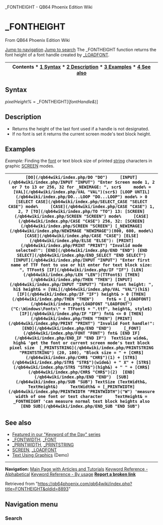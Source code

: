 


\_FONTHEIGHT - QB64 Phoenix Edition Wiki








# \_FONTHEIGHT



From QB64 Phoenix Edition Wiki



[Jump to navigation](#mw-head)
[Jump to search](#searchInput)
The \_FONTHEIGHT function returns the font height of a font handle created by [\_LOADFONT](/qb64wiki/index.php/LOADFONT "LOADFONT").


  






| Contents * [1 Syntax](#Syntax) * [2 Description](#Description) * [3 Examples](#Examples) * [4 See also](#See_also) |
| --- |


## Syntax


*pixelHeight%* = \_FONTHEIGHT[(*fontHandle&*)]
  




## Description


* Returns the height of the last font used if a handle is not designated.
* If no font is set it returns the current screen mode's text block height.


  




## Examples


*Example:* Finding the [font](/qb64wiki/index.php/FONT "FONT") or text block size of printed [string](/qb64wiki/index.php/STRING "STRING") characters in graphic [SCREEN](/qb64wiki/index.php/SCREEN "SCREEN") modes.





| ``` [DO](/qb64wiki/index.php/DO "DO")     [INPUT](/qb64wiki/index.php/INPUT "INPUT") "Enter Screen mode 1, 2 or 7 to 13 or 256, 32 for _NEWIMAGE: ", scr$     mode% = [VAL](/qb64wiki/index.php/VAL "VAL")(scr$) [LOOP UNTIL](/qb64wiki/index.php/DO...LOOP "DO...LOOP") mode% > 0 [SELECT CASE](/qb64wiki/index.php/SELECT_CASE "SELECT CASE") mode%     [CASE](/qb64wiki/index.php/CASE "CASE") 1, 2, 7 [TO](/qb64wiki/index.php/TO "TO") 13: [SCREEN](/qb64wiki/index.php/SCREEN "SCREEN") mode%     [CASE](/qb64wiki/index.php/CASE "CASE") 256, 32: [SCREEN](/qb64wiki/index.php/SCREEN "SCREEN") [_NEWIMAGE](/qb64wiki/index.php/NEWIMAGE "NEWIMAGE")(800, 600, mode%)     [CASE](/qb64wiki/index.php/CASE "CASE") [ELSE](/qb64wiki/index.php/ELSE "ELSE"): [PRINT](/qb64wiki/index.php/PRINT "PRINT") "Invalid mode selected!": [END](/qb64wiki/index.php/END "END") [END SELECT](/qb64wiki/index.php/END_SELECT "END SELECT")  [INPUT](/qb64wiki/index.php/INPUT "INPUT") "Enter first name of TTF font to use or hit enter for text block size: ", TTFont$ [IF](/qb64wiki/index.php/IF "IF") [LEN](/qb64wiki/index.php/LEN "LEN")(TTFont$) [THEN](/qb64wiki/index.php/THEN "THEN") [INPUT](/qb64wiki/index.php/INPUT "INPUT") "Enter font height: ", hi$ height& = [VAL](/qb64wiki/index.php/VAL "VAL")(hi$) [IF](/qb64wiki/index.php/IF "IF") height& > 0 [THEN](/qb64wiki/index.php/THEN "THEN")     fnt& = [_LOADFONT](/qb64wiki/index.php/LOADFONT "LOADFONT")("C:\Windows\Fonts\" + TTFont$ + ".ttf", height&, style$)     [IF](/qb64wiki/index.php/IF "IF") fnt& <= 0 [THEN](/qb64wiki/index.php/THEN "THEN") [PRINT](/qb64wiki/index.php/PRINT "PRINT") "Invalid Font handle!": [END](/qb64wiki/index.php/END "END")     [_FONT](/qb64wiki/index.php/FONT "FONT") fnt& [END IF](/qb64wiki/index.php/END_IF "END IF")  TextSize wide&, high& 'get the font or current screen mode's text block pixel size  [_PRINTSTRING](/qb64wiki/index.php/PRINTSTRING "PRINTSTRING") (20, 100), "Block size = " + [CHR$](/qb64wiki/index.php/CHR$ "CHR$")(1) + [STR$](/qb64wiki/index.php/STR$ "STR$")(wide&) + " X" + [STR$](/qb64wiki/index.php/STR$ "STR$")(high&) + " " + [CHR$](/qb64wiki/index.php/CHR$ "CHR$")(2)  [END](/qb64wiki/index.php/END "END")  [SUB](/qb64wiki/index.php/SUB "SUB") TextSize (TextWidth&, TextHeight&)     TextWidth& = [_PRINTWIDTH](/qb64wiki/index.php/PRINTWIDTH "PRINTWIDTH")("W") 'measure width of one font or text character     TextHeight& = _FONTHEIGHT 'can measure normal text block heights also [END SUB](/qb64wiki/index.php/END_SUB "END SUB")  ``` |
| --- |


  




## See also


* [Featured in our "Keyword of the Day" series](https://qb64phoenix.com/forum/showthread.php?tid=1145)
* [\_FONTWIDTH](/qb64wiki/index.php/FONTWIDTH "FONTWIDTH"), [\_FONT](/qb64wiki/index.php/FONT "FONT")
* [\_PRINTWIDTH](/qb64wiki/index.php/PRINTWIDTH "PRINTWIDTH"), [\_PRINTSTRING](/qb64wiki/index.php/PRINTSTRING "PRINTSTRING")
* [SCREEN](/qb64wiki/index.php/SCREEN "SCREEN"), [\_LOADFONT](/qb64wiki/index.php/LOADFONT "LOADFONT")
* [Text Using Graphics](/qb64wiki/index.php/Text_Using_Graphics "Text Using Graphics") (Demo)


  






---


**Navigation:**
[Main Page with Articles and Tutorials](/qb64wiki/index.php/Main_Page "Main Page")
[Keyword Reference - Alphabetical](/qb64wiki/index.php/Keyword_Reference_-_Alphabetical "Keyword Reference - Alphabetical")
[Keyword Reference - By usage](/qb64wiki/index.php/Keyword_Reference_-_By_usage "Keyword Reference - By usage")
**[Report a broken link](https://qb64phoenix.com/forum/showthread.php?tid=2800)**  





Retrieved from "<https://qb64phoenix.com/qb64wiki/index.php?title=FONTHEIGHT&oldid=8893>"




## Navigation menu








### Search





















